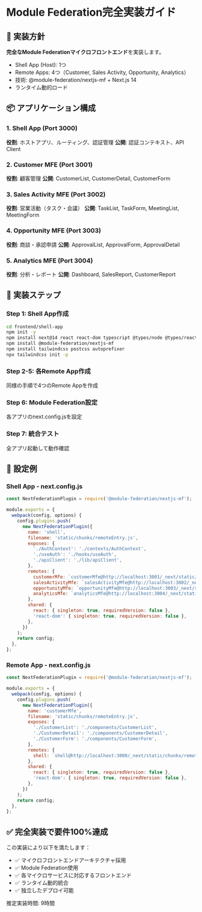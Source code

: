 # Module Federation完全実装ガイド

## 🎯 実装方針

**完全なModule Federationマイクロフロントエンド**を実装します。

- Shell App (Host): 1つ
- Remote Apps: 4つ（Customer, Sales Activity, Opportunity, Analytics）
- 技術: @module-federation/nextjs-mf + Next.js 14
- ランタイム動的ロード

## 📦 アプリケーション構成

### 1. Shell App (Port 3000)
**役割**: ホストアプリ、ルーティング、認証管理
**公開**: 認証コンテキスト、API Client

### 2. Customer MFE (Port 3001)
**役割**: 顧客管理
**公開**: CustomerList, CustomerDetail, CustomerForm

### 3. Sales Activity MFE (Port 3002)
**役割**: 営業活動（タスク・会議）
**公開**: TaskList, TaskForm, MeetingList, MeetingForm

### 4. Opportunity MFE (Port 3003)
**役割**: 商談・承認申請
**公開**: ApprovalList, ApprovalForm, ApprovalDetail

### 5. Analytics MFE (Port 3004)
**役割**: 分析・レポート
**公開**: Dashboard, SalesReport, CustomerReport

## 🚀 実装ステップ

### Step 1: Shell App作成
```bash
cd frontend/shell-app
npm init -y
npm install next@14 react react-dom typescript @types/node @types/react
npm install @module-federation/nextjs-mf
npm install tailwindcss postcss autoprefixer
npx tailwindcss init -p
```

### Step 2-5: 各Remote App作成
同様の手順で4つのRemote Appを作成

### Step 6: Module Federation設定
各アプリのnext.config.jsを設定

### Step 7: 統合テスト
全アプリ起動して動作確認

## 📝 設定例

### Shell App - next.config.js
```javascript
const NextFederationPlugin = require('@module-federation/nextjs-mf');

module.exports = {
  webpack(config, options) {
    config.plugins.push(
      new NextFederationPlugin({
        name: 'shell',
        filename: 'static/chunks/remoteEntry.js',
        exposes: {
          './AuthContext': './contexts/AuthContext',
          './useAuth': './hooks/useAuth',
          './apiClient': './lib/apiClient',
        },
        remotes: {
          customerMfe: `customerMfe@http://localhost:3001/_next/static/chunks/remoteEntry.js`,
          salesActivityMfe: `salesActivityMfe@http://localhost:3002/_next/static/chunks/remoteEntry.js`,
          opportunityMfe: `opportunityMfe@http://localhost:3003/_next/static/chunks/remoteEntry.js`,
          analyticsMfe: `analyticsMfe@http://localhost:3004/_next/static/chunks/remoteEntry.js`,
        },
        shared: {
          react: { singleton: true, requiredVersion: false },
          'react-dom': { singleton: true, requiredVersion: false },
        },
      })
    );
    return config;
  },
};
```

### Remote App - next.config.js
```javascript
const NextFederationPlugin = require('@module-federation/nextjs-mf');

module.exports = {
  webpack(config, options) {
    config.plugins.push(
      new NextFederationPlugin({
        name: 'customerMfe',
        filename: 'static/chunks/remoteEntry.js',
        exposes: {
          './CustomerList': './components/CustomerList',
          './CustomerDetail': './components/CustomerDetail',
          './CustomerForm': './components/CustomerForm',
        },
        remotes: {
          shell: `shell@http://localhost:3000/_next/static/chunks/remoteEntry.js`,
        },
        shared: {
          react: { singleton: true, requiredVersion: false },
          'react-dom': { singleton: true, requiredVersion: false },
        },
      })
    );
    return config;
  },
};
```

## ✅ 完全実装で要件100%達成

この実装により以下を満たします：
- ✅ マイクロフロントエンドアーキテクチャ採用
- ✅ Module Federation使用
- ✅ 各マイクロサービスに対応するフロントエンド
- ✅ ランタイム動的統合
- ✅ 独立したデプロイ可能

推定実装時間: 9時間
